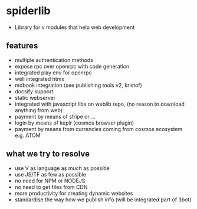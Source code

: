 # spiderlib

- Library for v modules that help web development

## features

- multiple authentication methods
- expose rpc over openrpc with code generation
- integrated play env for openrpc
- well integrated htmx
- mdbook integration (see publishing tools v2, kristof)
- docsify support
- static webserver
- integrated with javascript libs on weblib repo, (no reason to download anything from web)
- payment by means of stripe or ...
- login by means of keplr (cosmos browser plugin)
- payment by means from currencies coming from cosmos ecosystem e.g. ATOM

## what we try to resolve

- use V as language as much as possibe
- use JS/TF as few as possible
- no need for NPM or NODEJS
- no need to get files from CDN
- more productivity for creating dynamic websites
- standardise the way how we publish info (will be integrated part of 3bot)

  
